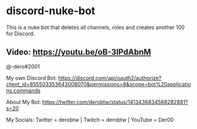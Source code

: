 # discord-nuke-bot
This is a nuke bot that deletes all channels, roles and creates another 100 for Discord.

Video: https://youtu.be/oB-3IPdAbnM
--------------------------------------------------------------------------------------

@-dero#2001

My own Discord Bot:
https://discord.com/api/oauth2/authorize?client_id=855503353643008070&permissions=8&scope=bot%20applications.commands

About My Bot:
https://twitter.com/derobtw/status/1413436834588282881?s=20

My Socials:
Twitter = derobtw
| Twitch = derobtw
| YouTube = Der00
